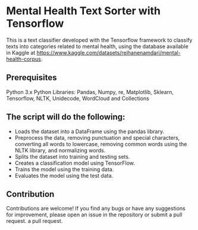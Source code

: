 # Mental Health Text Sorter with Tensorflow

This is a text classifier developed with the Tensorflow framework to classify texts into categories related to mental health, using the database available in Kaggle at https://www.kaggle.com/datasets/reihanenamdari/mental-health-corpus.

## Prerequisites
Python 3.x
Python Libraries: Pandas, Numpy, re, Matplotlib, Sklearn, Tensorflow, NLTK, Unidecode, WordCloud and Collections

## The script will do the following:

- Loads the dataset into a DataFrame using the pandas library.
- Preprocess the data, removing punctuation and special characters, converting all words to lowercase, removing common words using the NLTK library, and normalizing words.
- Splits the dataset into training and testing sets.
- Creates a classification model using TensorFlow.
- Trains the model using the training data.
- Evaluates the model using the test data.

## Contribution
Contributions are welcome! If you find any bugs or have any suggestions for improvement, please open an issue in the repository or submit a pull request.
a pull request.
